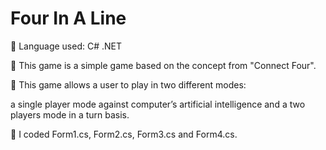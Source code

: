 # Four In A Line
 Language used: C# .NET

 This game is a simple game based on the concept from "Connect Four".

	This game allows a user to play in two different modes: 

  a single player mode against computer’s artificial intelligence and a two players mode in a turn basis. 

 I coded Form1.cs, Form2.cs, Form3.cs and Form4.cs.
